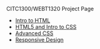 CITC1300/WEBT1320 Project Page

<ul>
    <li><a href="intro_to_html/index.html" target="_blank">Intro to HTML</a></li>
    <li><a href="html5_intro_css/index.html" target="_blank">HTML5 and Intro to CSS</a></li>
    <li><a href="avd_css/index.html" target="_blank">Advanced CSS</a></li>
    <li><a href="responsive/index.html" target="_blank">Responsive Design</a></li>
</ul>